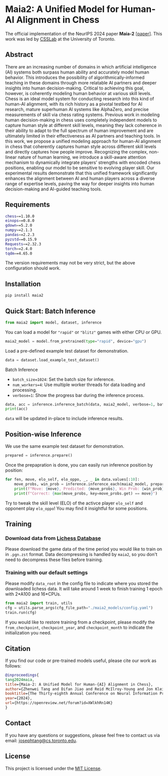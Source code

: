 # Maia2: A Unified Model for Human-AI Alignment in Chess

The official implementation of the NeurIPS 2024 paper **Maia-2** [[paper](https://arxiv.org/abs/2409.20553)]. This work was led by [CSSLab](https://csslab.cs.toronto.edu/) at the University of Toronto.

## Abstract
There are an increasing number of domains in which artificial intelligence (AI) systems both surpass human ability and accurately model human behavior. This introduces the possibility of algorithmically-informed teaching in these domains through more relatable AI partners and deeper insights into human decision-making. Critical to achieving this goal, however, is coherently modeling human behavior at various skill levels. Chess is an ideal model system for conducting research into this kind of human-AI alignment, with its rich history as a pivotal testbed for AI research, mature superhuman AI systems like AlphaZero, and precise measurements of skill via chess rating systems. Previous work in modeling human decision-making in chess uses completely independent models to capture human style at different skill levels, meaning they lack coherence in their ability to adapt to the full spectrum of human improvement and are ultimately limited in their effectiveness as AI partners and teaching tools. In this work, we propose a unified modeling approach for human-AI alignment in chess that coherently captures human style across different skill levels and directly captures how people improve. Recognizing the complex, non-linear nature of human learning, we introduce a skill-aware attention mechanism to dynamically integrate players’ strengths with encoded chess positions, enabling our model to be sensitive to evolving player skill. Our experimental results demonstrate that this unified framework significantly enhances the alignment between AI and human players across a diverse range of expertise levels, paving the way for deeper insights into human decision-making and AI-guided teaching tools.

## Requirements

```sh
chess==1.10.0
einops==0.8.0
gdown==5.2.0
numpy==2.1.3
pandas==2.2.3
pyzstd==0.15.9
Requests==2.32.3
torch==2.4.0
tqdm==4.65.0
```

The version requirements may not be very strict, but the above configuration should work.

## Installation

```sh
pip install maia2
```

## Quick Start: Batch Inference

```python
from maia2 import model, dataset, inference
```

You can load a model for `"rapid"` or `"blitz"` games with either CPU or GPU.

```python
maia2_model = model.from_pretrained(type="rapid", device="gpu")
```

Load a pre-defined example test dataset for demonstration.

```python
data = dataset.load_example_test_dataset()
```

Batch Inference
- `batch_size=1024`: Set the batch size for inference.
- `num_workers=4`: Use multiple worker threads for data loading and processing.
- `verbose=1`: Show the progress bar during the inference process.

```python
data, acc = inference.inference_batch(data, maia2_model, verbose=1, batch_size=1024, num_workers=4)
print(acc)
```

`data` will be updated in-place to include inference results.


## Position-wise Inference

We use the same example test dataset for demonstration.
```python
prepared = inference.prepare()
```

Once the prepapration is done, you can easily run inference position by position:
```python
for fen, move, elo_self, elo_oppo, _, _ in data.values[:10]:
    move_probs, win_prob = inference.inference_each(maia2_model, prepared, fen, elo_self, elo_oppo)
    print(f"Move: {move}, Predicted: {move_probs}, Win Prob: {win_prob}")
    print(f"Correct: {max(move_probs, key=move_probs.get) == move}")
```

Try to tweak the skill level (ELO) of the activce player `elo_self` and opponent play `elo_oppo`! You may find it insightful for some positions.


## Training

### Download data from [Lichess Database](https://database.lichess.org/)

Please download the game data of the time period you would like to train on in `.pgn.zst` format. Data decompressing is handled by `maia2`, so you don't need to decompress these files before training.

### Training with our default settings

Please modify `data_root` in the config file to indicate where you stored the downloaded lichess data. It will take around 1 week to finish training 1 epoch with 2\*A100 and 16\*CPUs.

```python
from maia2 import train, utils
cfg = utils.parse_args(cfg_file_path="./maia2_models/config.yaml")
train.run(cfg)
```

If you would like to restore training from a checkpoint, please modify the `from_checkpoint`, `checkpoint_year`, and `checkpoint_month` to indicate the initialization you need.


## Citation

If you find our code or pre-trained models useful, please cite our work as follows:

```bibtex
@inproceedings{
tang2024maia,
title={Maia-2: A Unified Model for Human-{AI} Alignment in Chess},
author={Zhenwei Tang and Difan Jiao and Reid McIlroy-Young and Jon Kleinberg and Siddhartha Sen and Ashton Anderson},
booktitle={The Thirty-eighth Annual Conference on Neural Information Processing Systems},
year={2024},
url={https://openreview.net/forum?id=XWlkhRn14K}
}
```

## Contact

If you have any questions or suggestions, please feel free to contact us via email: josephtang@cs.toronto.edu.

## License

This project is licensed under the [MIT License](LICENSE).
